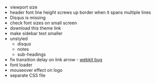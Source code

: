 * viewport size
* header font line height screws up border when it spans multiple lines
* Disqus is missing
* check font sizes on small screen
* download this theme link
* make sidebar text smaller
* unstyled
	* disqus
	* notes
	* sub-headings
* fix transition delay on link arrow - [webkit bug](http://code.google.com/p/chromium/issues/detail?id=54699)
* font loader
* mouseover effect on logo
* separate CSS file
